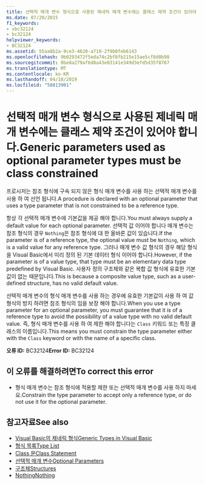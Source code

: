 ```yaml
---
title: 선택적 매개 변수 형식으로 사용된 제네릭 매개 변수에는 클래스 제약 조건이 있어야 합니다.
ms.date: 07/20/2015
f1_keywords:
- vbc32124
- bc32124
helpviewer_keywords:
- BC32124
ms.assetid: 55aa8b2a-9ce3-4620-a710-2f9b0feb6143
ms.openlocfilehash: 9b0293472f5eda74c2bf8fb215e15ae5cf8d8b98
ms.sourcegitcommit: 0be8a279af6d8a43e03141e349d3efd5d35f8767
ms.translationtype: MT
ms.contentlocale: ko-KR
ms.lasthandoff: 04/18/2019
ms.locfileid: "58813901"
---
```

# <a name="generic-parameters-used-as-optional-parameter-types-must-be-class-constrained"></a><span data-ttu-id="421a5-102">선택적 매개 변수 형식으로 사용된 제네릭 매개 변수에는 클래스 제약 조건이 있어야 합니다.</span><span class="sxs-lookup"><span data-stu-id="421a5-102">Generic parameters used as optional parameter types must be class constrained</span></span>
<span data-ttu-id="421a5-103">프로시저는 참조 형식에 구속 되지 않은 형식 매개 변수를 사용 하는 선택적 매개 변수를 사용 하 여 선언 됩니다.</span><span class="sxs-lookup"><span data-stu-id="421a5-103">A procedure is declared with an optional parameter that uses a type parameter that is not constrained to be a reference type.</span></span>  
  
 <span data-ttu-id="421a5-104">항상 각 선택적 매개 변수에 기본값을 제공 해야 합니다.</span><span class="sxs-lookup"><span data-stu-id="421a5-104">You must always supply a default value for each optional parameter.</span></span> <span data-ttu-id="421a5-105">선택적 값 이어야 합니다 매개 변수는 참조 형식의 경우 `Nothing`은 참조 형식에 대 한 올바른 값이 있습니다.</span><span class="sxs-lookup"><span data-stu-id="421a5-105">If the parameter is of a reference type, the optional value must be `Nothing`, which is a valid value for any reference type.</span></span> <span data-ttu-id="421a5-106">그러나 매개 변수 값 형식의 경우 해당 형식을 Visual Basic에서 미리 정의 된 기본 데이터 형식 이어야 합니다.</span><span class="sxs-lookup"><span data-stu-id="421a5-106">However, if the parameter is of a value type, that type must be an elementary data type predefined by Visual Basic.</span></span> <span data-ttu-id="421a5-107">사용자 정의 구조체와 같은 복합 값 형식에 유효한 기본값이 없는 때문입니다.</span><span class="sxs-lookup"><span data-stu-id="421a5-107">This is because a composite value type, such as a user-defined structure, has no valid default value.</span></span>  
  
 <span data-ttu-id="421a5-108">선택적 매개 변수의 형식 매개 변수를 사용 하는 경우에 유효한 기본값이 사용 하 여 값 형식의 방지 하려면 참조 형식의 임을 보장 해야 합니다.</span><span class="sxs-lookup"><span data-stu-id="421a5-108">When you use a type parameter for an optional parameter, you must guarantee that it is of a reference type to avoid the possibility of a value type with no valid default value.</span></span> <span data-ttu-id="421a5-109">즉, 형식 매개 변수를 사용 하 여 제한 해야 합니다는 `Class` 키워드 또는 특정 클래스의 이름입니다.</span><span class="sxs-lookup"><span data-stu-id="421a5-109">This means you must constrain the type parameter either with the `Class` keyword or with the name of a specific class.</span></span>  
  
 <span data-ttu-id="421a5-110">**오류 ID:** BC32124</span><span class="sxs-lookup"><span data-stu-id="421a5-110">**Error ID:** BC32124</span></span>  
  
## <a name="to-correct-this-error"></a><span data-ttu-id="421a5-111">이 오류를 해결하려면</span><span class="sxs-lookup"><span data-stu-id="421a5-111">To correct this error</span></span>  
  
-   <span data-ttu-id="421a5-112">형식 매개 변수는 참조 형식에 적용할 제한 또는 선택적 매개 변수를 사용 하지 마세요.</span><span class="sxs-lookup"><span data-stu-id="421a5-112">Constrain the type parameter to accept only a reference type, or do not use it for the optional parameter.</span></span>  
  
## <a name="see-also"></a><span data-ttu-id="421a5-113">참고자료</span><span class="sxs-lookup"><span data-stu-id="421a5-113">See also</span></span>

- [<span data-ttu-id="421a5-114">Visual Basic의 제네릭 형식</span><span class="sxs-lookup"><span data-stu-id="421a5-114">Generic Types in Visual Basic</span></span>](../../../visual-basic/programming-guide/language-features/data-types/generic-types.md)
- [<span data-ttu-id="421a5-115">형식 목록</span><span class="sxs-lookup"><span data-stu-id="421a5-115">Type List</span></span>](../../../visual-basic/language-reference/statements/type-list.md)
- [<span data-ttu-id="421a5-116">Class 문</span><span class="sxs-lookup"><span data-stu-id="421a5-116">Class Statement</span></span>](../../../visual-basic/language-reference/statements/class-statement.md)
- [<span data-ttu-id="421a5-117">선택적 매개 변수</span><span class="sxs-lookup"><span data-stu-id="421a5-117">Optional Parameters</span></span>](../../../visual-basic/programming-guide/language-features/procedures/optional-parameters.md)
- [<span data-ttu-id="421a5-118">구조체</span><span class="sxs-lookup"><span data-stu-id="421a5-118">Structures</span></span>](../../../visual-basic/programming-guide/language-features/data-types/structures.md)
- [<span data-ttu-id="421a5-119">Nothing</span><span class="sxs-lookup"><span data-stu-id="421a5-119">Nothing</span></span>](../../../visual-basic/language-reference/nothing.md)
